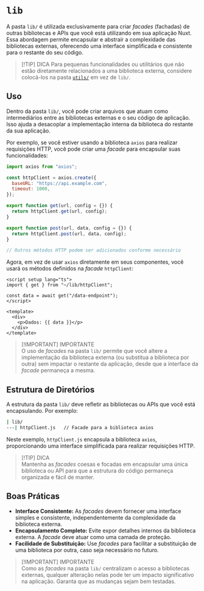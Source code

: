 # `lib`

A pasta `lib/` é utilizada exclusivamente para criar _facades_ (fachadas) de outras bibliotecas e APIs que você está utilizando em sua aplicação Nuxt. Essa abordagem permite encapsular e abstrair a complexidade das bibliotecas externas, oferecendo uma interface simplificada e consistente para o restante do seu código.

> [!TIP] DICA
> Para pequenas funcionalidades ou utilitários que não estão diretamente relacionados a uma biblioteca externa, considere colocá-los na pasta [`utils/`](/directory/01-src-utils.html) em vez de `lib/`.

## Uso

Dentro da pasta `lib/`, você pode criar arquivos que atuam como intermediários entre as bibliotecas externas e o seu código de aplicação. Isso ajuda a desacoplar a implementação interna da biblioteca do restante da sua aplicação.

Por exemplo, se você estiver usando a biblioteca `axios` para realizar requisições HTTP, você pode criar uma _facade_ para encapsular suas funcionalidades:

```js [lib/httpClient.js]
import axios from "axios";

const httpClient = axios.create({
  baseURL: "https://api.example.com",
  timeout: 1000,
});

export function get(url, config = {}) {
  return httpClient.get(url, config);
}

export function post(url, data, config = {}) {
  return httpClient.post(url, data, config);
}

// Outros métodos HTTP podem ser adicionados conforme necessário
```

Agora, em vez de usar `axios` diretamente em seus componentes, você usará os métodos definidos na _facade_ `httpClient`:

```vue [components/MyComponent.vue]
<script setup lang="ts">
import { get } from "~/lib/httpClient";

const data = await get("/data-endpoint");
</script>

<template>
  <div>
    <p>Dados: {{ data }}</p>
  </div>
</template>
```

> [!IMPORTANT] IMPORTANTE  
> O uso de _facades_ na pasta `lib/` permite que você altere a implementação da biblioteca externa (ou substitua a biblioteca por outra) sem impactar o restante da aplicação, desde que a interface da _facade_ permaneça a mesma.

## Estrutura de Diretórios

A estrutura da pasta `lib/` deve refletir as bibliotecas ou APIs que você está encapsulando. Por exemplo:

```bash [Estrutura de Diretórios]
| lib/
---| httpClient.js   // Facade para a biblioteca axios
```

Neste exemplo, `httpClient.js` encapsula a biblioteca `axios`, proporcionando uma interface simplificada para realizar requisições HTTP.

> [!TIP] DICA  
> Mantenha as _facades_ coesas e focadas em encapsular uma única biblioteca ou API para que a estrutura do código permaneça organizada e fácil de manter.

## Boas Práticas

- **Interface Consistente:** As _facades_ devem fornecer uma interface simples e consistente, independentemente da complexidade da biblioteca externa.
- **Encapsulamento Completo:** Evite expor detalhes internos da biblioteca externa. A _facade_ deve atuar como uma camada de proteção.
- **Facilidade de Substituição:** Use _facades_ para facilitar a substituição de uma biblioteca por outra, caso seja necessário no futuro.

> [!IMPORTANT] IMPORTANTE  
> Como as _facades_ na pasta `lib/` centralizam o acesso a bibliotecas externas, qualquer alteração nelas pode ter um impacto significativo na aplicação. Garanta que as mudanças sejam bem testadas.
